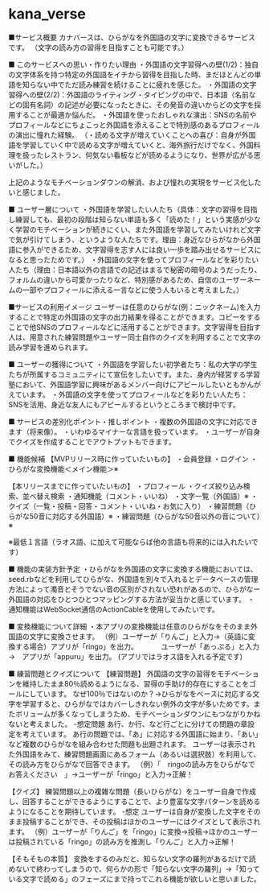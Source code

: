 # kana_verse

■サービス概要
カナバースは、ひらがなを外国語の文字に変換できるサービスです。
（文字の読み方の習得を目指すことも可能です。）

■ このサービスへの思い・作りたい理由
・外国語の文字習得への壁(1/2)：独自の文字体系を持つ特定の外国語をイチから習得を目指した時、まだほとんどの単語を知らない中でただ読み練習を続けることに疲れを感じた。
・外国語の文字習得への壁(2/2)：外国語のライティング・タイピングの中で、日本語（名前などの固有名詞）の記述が必要になったときに、その発音の違いからどの文字を採用することが最適か悩んだ。
・外国語を使ったおしゃれな演出：SNSの名前やプロフィールなどにちょこっと外国語を添えることで特別感のあるプロフィールの演出に憧れた経験。
（・読める文字が増えていくことへの喜び：自身が外国語を学習していく中で読める文字が増えていくと、海外旅行だけでなく、外国料理を扱ったレストラン、何気ない看板などが読めるようになり、世界が広がる思いがした。）

上記のようなモチベーションダウンの解消、および憧れの実現をサービス化したいと感じました。

■ ユーザー層について
・外国語を学習したい人たち（具体：文字の習得を目指し練習しても、最初の段階は知らない単語も多く「読めた！」という実感が少なく学習のモチベーションが続きにくい、また外国語を学習してみたいけれど文字で気が引けてしまう、というような人たちです。理由：身近なひらがなから外国語に参入ができるため、文字習得を志す人には良い一歩を踏み出せるサービスになると思ったためです。）
・外国語の文字を使ってプロフィールなどを彩りたい人たち（理由：日本語以外の言語での記述はまるで秘密の暗号のようだったり、フォルムの違いから可愛かったりなど、特別感があるため、自信のユーザーネームの一部やプロフィールに添える一言などに使う人もいると考えました。）

■サービスの利用イメージ
ユーザーは任意のひらがな(例：ニックネーム)を入力することで特定の外国語の文字の出力結果を得ることができます。コピーをすることで他SNSのプロフィールなどに活用することができます。文字習得を目指す人は、用意された練習問題やユーザー同士自作のクイズを利用することで文字の読み学習を進められます。

■ ユーザーの獲得について
・外国語を学習したい初学者たち：私の大学の学生たちが所属するコミュニティにて宣伝をしたいです。また、身内が経営する学習塾において、外国語学習に興味があるメンバー向けにアピールしたいともかんがえています。
・外国語の文字を使ってプロフィールなどを彩りたい人たち：SNSを活用、身近な友人にもアピールするというところまで検討中です。

■ サービスの差別化ポイント・推しポイント
・複数の外国語の文字に対応できます（将来像）。
・いわゆるマイナーな言語を扱っています。
・ユーザーが自身でクイズを作成することでアウトプットもできます。

■ 機能候補
【MVPリリース時に作っていたいもの】
・会員登録
・ログイン
・ひらがな変換機能＜メイン機能＞※

【本リリースまでに作っていたいもの】
・プロフィール
・クイズ絞り込み検索、並べ替え検索
・通知機能（コメント・いいね）
・文字一覧（外国語）※
・クイズ（一覧・投稿・回答・コメント・いいね・お気に入り）
・練習問題（ひらがな50音に対応する外国語）※
・練習問題（ひらがな50音以外の音について）※

※最低１言語（ラオス語、に加えて可能ならば他の言語も将来的には入れたいです）

■ 機能の実装方針予定
・ひらがなを外国語の文字に変換する機能においては、seed.rbなどを利用してひらがな、外国語を別々で入れるとデータベースの管理方法によって濁音とそうでない音の区別がされない恐れがあるので、ひらがなー外国語の対応をひとつひとつマッピングする方法が妥当かと感じています。
・通知機能はWebSocket通信のActionCableを使用してみたいです。

■ 変換機能について詳細
・本アプリの変換機能は任意のひらがなをそのまま外国語の文字に変換させます。
（例）ユーザーが「りんご」と入力→（英語に変換する場合）アプリが「ringo」を出力。
　　　ユーザーが「あっぷる」と入力→　アプリが「appuru」を出力。
(アプリではラオス語を入れる予定です)

■ 練習問題とクイズについて
【練習問題】
外国語の文字の習得をモチベーションを維持したまま80％読めるようになる、習得の手助け的存在にすることをゴールにしています。
なぜ100％ではないのか？→ひらがなをベースに対応する文字を学習すると、ひらがなではカバーしきれない例外の文字が多いためです。またボリュームが多くなってしまうため、モチベーションダウンにもつながりかねないと考えました。
-想定問題
あ行、か行、など行ごとに分けての問題の章設定を考えています。
あ行の問題では、「あ」に対応する外国語に始まり、「あい」など複数のひらがなを組み合わせた問題も出題されます。
ユーザーは表示された外国語をみて、練習問題画面にあるフォーム（あるいは選択肢）を利用して、その読み方をひらがなで回答できます。
（例）「　ringoの読み方をひらがなでお答えください　」→ユーザーが「ringo」と入力→正解！

【クイズ】
練習問題以上の複雑な問題（長いひらがな）をユーザー自身で作成し、回答することができるようにすることで、より豊富な文字パターンを読めるようになることを期待しています。
-想定
ユーザーは自身が変換した文字をそのまま投稿することができ、その投稿はほかのユーザーにはクイズとして表示されます。
（例）ユーザーが「りんご」を「ringo」に変換→投稿→ほかのユーザーは投稿されている「ringo」の読み方を推測し「りんご」と入力→正解！

【そもそもの本質】
変換をするのみだと、知らない文字の羅列があるだけで読めないで終わってしまうので、何らかの形で「知らない文字の羅列」→「知っている文字で読める」のフェーズにまで持ってこれる機能が欲しいと思いました。